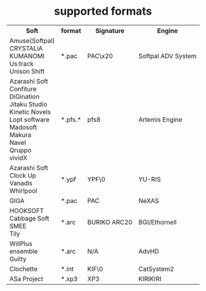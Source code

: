 <h1 style="text-align:center">supported formats</h1>

<table>
  <tr>
    <th>Soft</th>
    <th>format</th>
    <th>Signature</th>
    <th>Engine</th>
  </tr>
  <tr>
    <td>Amuse(Softpal)
    <br>CRYSTALiA
    <br>KUMANOMI
    <br>Us:track
    <br>Unison Shift
    </td>
    <td>*.pac</td>
    <td>PAC\x20</td>
    <td>Softpal ADV System</td>
  </tr>
  <tr>
    <td>Azarashi Soft
    <br>Confiture
    <br>DiGination
    <br>Jitaku Studio
    <br>Kinetic Novels
    <br>Lopt software
    <br>Madosoft
    <br>Makura
    <br>Navel
    <br>Qruppo
    <br>vividX
    </td>
    <td>*.pfs.*</td>
    <td>pfs8</td>
    <td>Artemis Engine</td>
  </tr>
  <tr>
    <td>Azarashi Soft
    <br>Clock Up
    <br>Vanadis
    <br>Whirlpool
    </td>
    <td>*.ypf</td>
    <td>YPF\0</td>
    <td>YU-RIS</td>
  </tr>
  <tr>
    <td>GIGA
    </td>
    <td>*.pac</td>
    <td>PAC</td>
    <td>NeXAS</td>
  </tr>
  <tr>
    <td>HOOKSOFT
    <br>Cabbage Soft
    <br>SMEE
    <br>Tily
    </td>
    <td>*.arc</td>
    <td>BURIKO ARC20</td>
    <td>BGI/Ethornell</td>
  </tr>
  <tr>
    <td>WillPlus
    <br>ensemble
    <br>Guilty
    </td>
    <td>*.arc</td>
    <td>N/A</td>
    <td>AdvHD</td>
  </tr>
  <tr>
    <td>Clochette
    </td>
    <td>*.int</td>
    <td>KIF\0</td>
    <td>CatSystem2</td>
  </tr>
    <tr>
    <td>ASa Project
    </td>
    <td>*.xp3</td>
    <td>XP3</td>
    <td>KIRIKIRI</td>
  </tr>
</table>
<!-- https://vndb.org/r?f=fwYU_dRIS- -->
